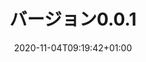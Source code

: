 ---
title: "バージョン0.0.1"
description: "これは説明文です"
excerpt: "ブログの１つ目です"
date: 2020-11-04T09:19:42+01:00
lastmod: 2020-11-04T09:19:42+01:00
draft: false
weight: 50
images: []
categories: ["release"]
tags: ["release", "test"]
contributors: ["Rubydog"]
pinned: false
homepage: false
---